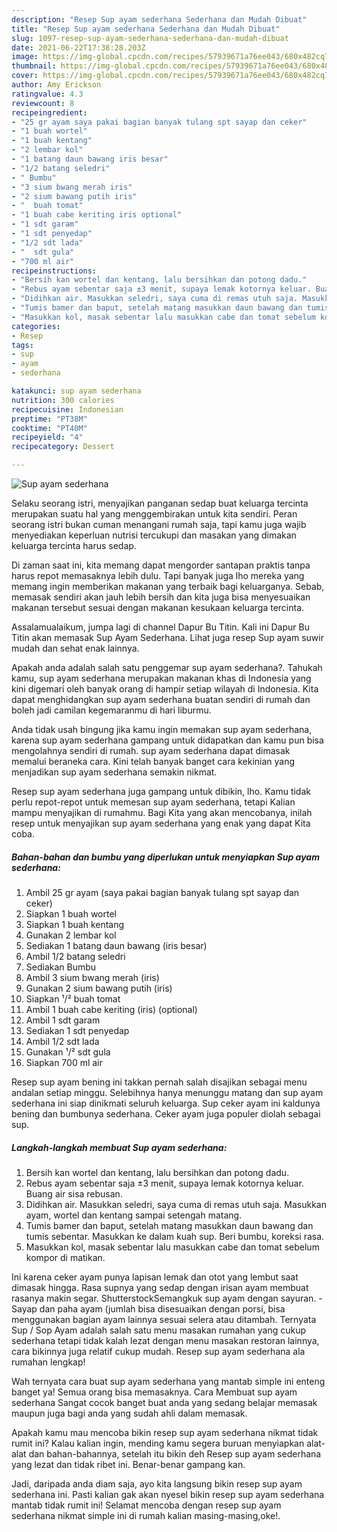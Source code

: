 ```yaml
---
description: "Resep Sup ayam sederhana Sederhana dan Mudah Dibuat"
title: "Resep Sup ayam sederhana Sederhana dan Mudah Dibuat"
slug: 1097-resep-sup-ayam-sederhana-sederhana-dan-mudah-dibuat
date: 2021-06-22T17:38:28.203Z
image: https://img-global.cpcdn.com/recipes/57939671a76ee043/680x482cq70/sup-ayam-sederhana-foto-resep-utama.jpg
thumbnail: https://img-global.cpcdn.com/recipes/57939671a76ee043/680x482cq70/sup-ayam-sederhana-foto-resep-utama.jpg
cover: https://img-global.cpcdn.com/recipes/57939671a76ee043/680x482cq70/sup-ayam-sederhana-foto-resep-utama.jpg
author: Amy Erickson
ratingvalue: 4.3
reviewcount: 8
recipeingredient:
- "25 gr ayam saya pakai bagian banyak tulang spt sayap dan ceker"
- "1 buah wortel"
- "1 buah kentang"
- "2 lembar kol"
- "1 batang daun bawang iris besar"
- "1/2 batang seledri"
- " Bumbu"
- "3 sium bwang merah iris"
- "2 sium bawang putih iris"
- "  buah tomat"
- "1 buah cabe keriting iris optional"
- "1 sdt garam"
- "1 sdt penyedap"
- "1/2 sdt lada"
- "  sdt gula"
- "700 ml air"
recipeinstructions:
- "Bersih kan wortel dan kentang, lalu bersihkan dan potong dadu."
- "Rebus ayam sebentar saja ±3 menit, supaya lemak kotornya keluar. Buang air sisa rebusan."
- "Didihkan air. Masukkan seledri, saya cuma di remas utuh saja. Masukkan ayam, wortel dan kentang sampai setengah matang."
- "Tumis bamer dan baput, setelah matang masukkan daun bawang dan tumis sebentar. Masukkan ke dalam kuah sup. Beri bumbu, koreksi rasa."
- "Masukkan kol, masak sebentar lalu masukkan cabe dan tomat sebelum kompor di matikan."
categories:
- Resep
tags:
- sup
- ayam
- sederhana

katakunci: sup ayam sederhana 
nutrition: 300 calories
recipecuisine: Indonesian
preptime: "PT38M"
cooktime: "PT40M"
recipeyield: "4"
recipecategory: Dessert

---
```



![Sup ayam sederhana](https://img-global.cpcdn.com/recipes/57939671a76ee043/680x482cq70/sup-ayam-sederhana-foto-resep-utama.jpg)

Selaku seorang istri, menyajikan panganan sedap buat keluarga tercinta merupakan suatu hal yang menggembirakan untuk kita sendiri. Peran seorang istri bukan cuman menangani rumah saja, tapi kamu juga wajib menyediakan keperluan nutrisi tercukupi dan masakan yang dimakan keluarga tercinta harus sedap.

Di zaman  saat ini, kita memang dapat mengorder santapan praktis tanpa harus repot memasaknya lebih dulu. Tapi banyak juga lho mereka yang memang ingin memberikan makanan yang terbaik bagi keluarganya. Sebab, memasak sendiri akan jauh lebih bersih dan kita juga bisa menyesuaikan makanan tersebut sesuai dengan makanan kesukaan keluarga tercinta. 

Assalamualaikum, jumpa lagi di channel Dapur Bu Titin. Kali ini Dapur Bu Titin akan memasak Sup Ayam Sederhana. Lihat juga resep Sup ayam suwir mudah dan sehat enak lainnya.

Apakah anda adalah salah satu penggemar sup ayam sederhana?. Tahukah kamu, sup ayam sederhana merupakan makanan khas di Indonesia yang kini digemari oleh banyak orang di hampir setiap wilayah di Indonesia. Kita dapat menghidangkan sup ayam sederhana buatan sendiri di rumah dan boleh jadi camilan kegemaranmu di hari liburmu.

Anda tidak usah bingung jika kamu ingin memakan sup ayam sederhana, karena sup ayam sederhana gampang untuk didapatkan dan kamu pun bisa mengolahnya sendiri di rumah. sup ayam sederhana dapat dimasak memalui beraneka cara. Kini telah banyak banget cara kekinian yang menjadikan sup ayam sederhana semakin nikmat.

Resep sup ayam sederhana juga gampang untuk dibikin, lho. Kamu tidak perlu repot-repot untuk memesan sup ayam sederhana, tetapi Kalian mampu menyajikan di rumahmu. Bagi Kita yang akan mencobanya, inilah resep untuk menyajikan sup ayam sederhana yang enak yang dapat Kita coba.

<!--inarticleads1-->

##### Bahan-bahan dan bumbu yang diperlukan untuk menyiapkan Sup ayam sederhana:

1. Ambil 25 gr ayam (saya pakai bagian banyak tulang spt sayap dan ceker)
1. Siapkan 1 buah wortel
1. Siapkan 1 buah kentang
1. Gunakan 2 lembar kol
1. Sediakan 1 batang daun bawang (iris besar)
1. Ambil 1/2 batang seledri
1. Sediakan  Bumbu
1. Ambil 3 sium bwang merah (iris)
1. Gunakan 2 sium bawang putih (iris)
1. Siapkan  ¹/² buah tomat
1. Ambil 1 buah cabe keriting (iris) (optional)
1. Ambil 1 sdt garam
1. Sediakan 1 sdt penyedap
1. Ambil 1/2 sdt lada
1. Gunakan  ¹/² sdt gula
1. Siapkan 700 ml air


Resep sup ayam bening ini takkan pernah salah disajikan sebagai menu andalan setiap minggu. Selebihnya hanya menunggu matang dan sup ayam sederhana ini siap dinikmati seluruh keluarga. Sup ceker ayam ini kaldunya bening dan bumbunya sederhana. Ceker ayam juga populer diolah sebagai sup. 

<!--inarticleads2-->

##### Langkah-langkah membuat Sup ayam sederhana:

1. Bersih kan wortel dan kentang, lalu bersihkan dan potong dadu.
1. Rebus ayam sebentar saja ±3 menit, supaya lemak kotornya keluar. Buang air sisa rebusan.
1. Didihkan air. Masukkan seledri, saya cuma di remas utuh saja. Masukkan ayam, wortel dan kentang sampai setengah matang.
1. Tumis bamer dan baput, setelah matang masukkan daun bawang dan tumis sebentar. Masukkan ke dalam kuah sup. Beri bumbu, koreksi rasa.
1. Masukkan kol, masak sebentar lalu masukkan cabe dan tomat sebelum kompor di matikan.


Ini karena ceker ayam punya lapisan lemak dan otot yang lembut saat dimasak hingga. Rasa supnya yang sedap dengan irisan ayam membuat rasanya makin segar. ShutterstockSemangkuk sup ayam dengan sayuran. - Sayap dan paha ayam (jumlah bisa disesuaikan dengan porsi, bisa menggunakan bagian ayam lainnya sesuai selera atau ditambah. Ternyata Sup / Sop Ayam adalah salah satu menu masakan rumahan yang cukup sederhana tetapi tidak kalah lezat dengan menu masakan restoran lainnya, cara bikinnya juga relatif cukup mudah. Resep sup ayam sederhana ala rumahan lengkap! 

Wah ternyata cara buat sup ayam sederhana yang mantab simple ini enteng banget ya! Semua orang bisa memasaknya. Cara Membuat sup ayam sederhana Sangat cocok banget buat anda yang sedang belajar memasak maupun juga bagi anda yang sudah ahli dalam memasak.

Apakah kamu mau mencoba bikin resep sup ayam sederhana nikmat tidak rumit ini? Kalau kalian ingin, mending kamu segera buruan menyiapkan alat-alat dan bahan-bahannya, setelah itu bikin deh Resep sup ayam sederhana yang lezat dan tidak ribet ini. Benar-benar gampang kan. 

Jadi, daripada anda diam saja, ayo kita langsung bikin resep sup ayam sederhana ini. Pasti kalian gak akan nyesel bikin resep sup ayam sederhana mantab tidak rumit ini! Selamat mencoba dengan resep sup ayam sederhana nikmat simple ini di rumah kalian masing-masing,oke!.

